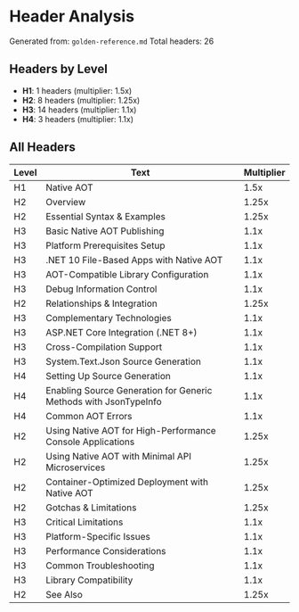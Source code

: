 # Header Analysis

Generated from: `golden-reference.md`
Total headers: 26

## Headers by Level

- **H1**: 1 headers (multiplier: 1.5x)
- **H2**: 8 headers (multiplier: 1.25x)
- **H3**: 14 headers (multiplier: 1.1x)
- **H4**: 3 headers (multiplier: 1.1x)

## All Headers

| Level | Text | Multiplier |
|-------|------|------------|
| H1 | Native AOT | 1.5x |
| H2 | Overview | 1.25x |
| H2 | Essential Syntax & Examples | 1.25x |
| H3 | Basic Native AOT Publishing | 1.1x |
| H3 | Platform Prerequisites Setup | 1.1x |
| H3 | .NET 10 File-Based Apps with Native AOT | 1.1x |
| H3 | AOT-Compatible Library Configuration | 1.1x |
| H3 | Debug Information Control | 1.1x |
| H2 | Relationships & Integration | 1.25x |
| H3 | Complementary Technologies | 1.1x |
| H3 | ASP.NET Core Integration (.NET 8+) | 1.1x |
| H3 | Cross-Compilation Support | 1.1x |
| H3 | System.Text.Json Source Generation | 1.1x |
| H4 | Setting Up Source Generation | 1.1x |
| H4 | Enabling Source Generation for Generic Methods with JsonTypeInfo | 1.1x |
| H4 | Common AOT Errors | 1.1x |
| H2 | Using Native AOT for High-Performance Console Applications | 1.25x |
| H2 | Using Native AOT with Minimal API Microservices | 1.25x |
| H2 | Container-Optimized Deployment with Native AOT | 1.25x |
| H2 | Gotchas & Limitations | 1.25x |
| H3 | Critical Limitations | 1.1x |
| H3 | Platform-Specific Issues | 1.1x |
| H3 | Performance Considerations | 1.1x |
| H3 | Common Troubleshooting | 1.1x |
| H3 | Library Compatibility | 1.1x |
| H2 | See Also | 1.25x |
